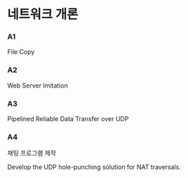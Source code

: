 # 네트워크 개론

### A1

File Copy

### A2

Web Server Imitation

### A3

Pipelined Reliable Data Transfer over UDP

### A4

채팅 프로그램 제작

Develop the UDP hole-punching solution for NAT traversals.
